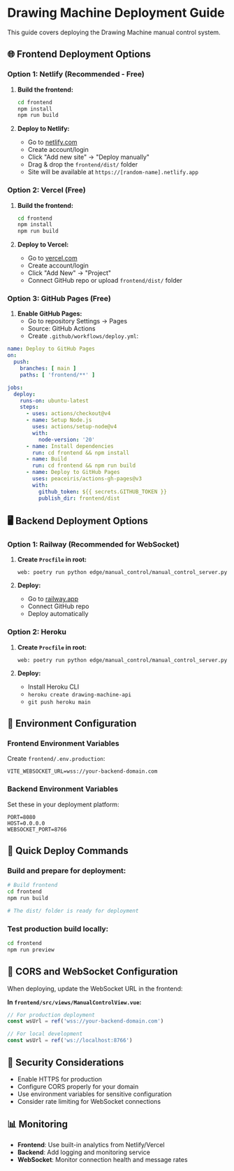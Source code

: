 # Drawing Machine Deployment Guide

This guide covers deploying the Drawing Machine manual control system.

## 🌐 Frontend Deployment Options

### Option 1: Netlify (Recommended - Free)

1. **Build the frontend:**
   ```bash
   cd frontend
   npm install
   npm run build
   ```

2. **Deploy to Netlify:**
   - Go to [netlify.com](https://netlify.com)
   - Create account/login
   - Click "Add new site" → "Deploy manually" 
   - Drag & drop the `frontend/dist/` folder
   - Site will be available at `https://[random-name].netlify.app`

### Option 2: Vercel (Free)

1. **Build the frontend:**
   ```bash
   cd frontend
   npm install
   npm run build
   ```

2. **Deploy to Vercel:**
   - Go to [vercel.com](https://vercel.com)
   - Create account/login
   - Click "Add New" → "Project"
   - Connect GitHub repo or upload `frontend/dist/` folder

### Option 3: GitHub Pages (Free)

1. **Enable GitHub Pages:**
   - Go to repository Settings → Pages
   - Source: GitHub Actions
   - Create `.github/workflows/deploy.yml`:

```yaml
name: Deploy to GitHub Pages
on:
  push:
    branches: [ main ]
    paths: [ 'frontend/**' ]

jobs:
  deploy:
    runs-on: ubuntu-latest
    steps:
      - uses: actions/checkout@v4
      - name: Setup Node.js
        uses: actions/setup-node@v4
        with:
          node-version: '20'
      - name: Install dependencies
        run: cd frontend && npm install
      - name: Build
        run: cd frontend && npm run build
      - name: Deploy to GitHub Pages
        uses: peaceiris/actions-gh-pages@v3
        with:
          github_token: ${{ secrets.GITHUB_TOKEN }}
          publish_dir: frontend/dist
```

## 🖥️ Backend Deployment Options

### Option 1: Railway (Recommended for WebSocket)

1. **Create `Procfile` in root:**
   ```
   web: poetry run python edge/manual_control/manual_control_server.py
   ```

2. **Deploy:**
   - Go to [railway.app](https://railway.app)
   - Connect GitHub repo
   - Deploy automatically

### Option 2: Heroku

1. **Create `Procfile` in root:**
   ```
   web: poetry run python edge/manual_control/manual_control_server.py
   ```

2. **Deploy:**
   - Install Heroku CLI
   - `heroku create drawing-machine-api`
   - `git push heroku main`

## 🔧 Environment Configuration

### Frontend Environment Variables

Create `frontend/.env.production`:
```
VITE_WEBSOCKET_URL=wss://your-backend-domain.com
```

### Backend Environment Variables

Set these in your deployment platform:
```
PORT=8080
HOST=0.0.0.0
WEBSOCKET_PORT=8766
```

## 🚀 Quick Deploy Commands

### Build and prepare for deployment:
```bash
# Build frontend
cd frontend
npm run build

# The dist/ folder is ready for deployment
```

### Test production build locally:
```bash
cd frontend
npm run preview
```

## 📡 CORS and WebSocket Configuration

When deploying, update the WebSocket URL in the frontend:

**In `frontend/src/views/ManualControlView.vue`:**
```typescript
// For production deployment
const wsUrl = ref('wss://your-backend-domain.com')

// For local development  
const wsUrl = ref('ws://localhost:8766')
```

## 🔐 Security Considerations

- Enable HTTPS for production
- Configure CORS properly for your domain
- Use environment variables for sensitive configuration
- Consider rate limiting for WebSocket connections

## 📊 Monitoring

- **Frontend**: Use built-in analytics from Netlify/Vercel
- **Backend**: Add logging and monitoring service
- **WebSocket**: Monitor connection health and message rates